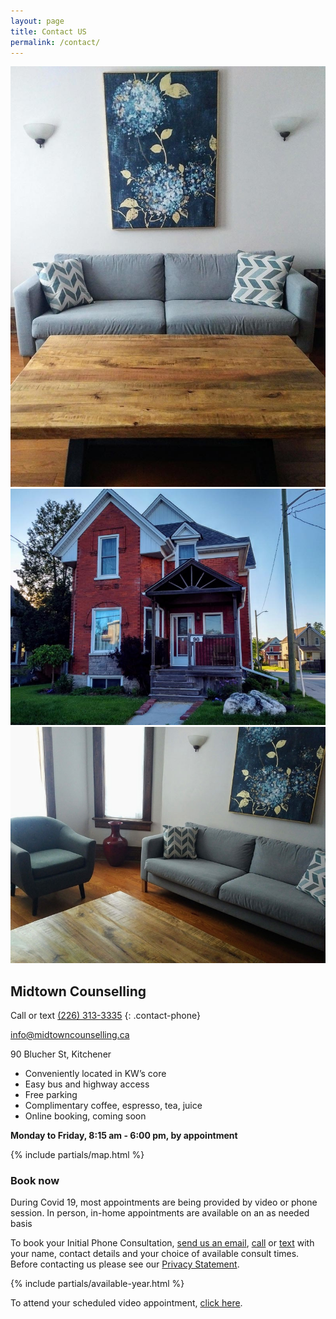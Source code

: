 ```yaml
---
layout: page
title: Contact US
permalink: /contact/
---
```

<div class="contact-images"><div class="image-container aspect3x4"><div class="resizer"><img src="/assets/images/couch.jpg"></div></div><div class="image-container aspect4x3"><div class="resizer"><img src="/assets/images/house.jpg"></div></div><div class="image-container aspect4x3"><div class="resizer"><img src="/assets/images/table.jpg"></div></div></div>

<div class="row">
<div class="col contact-info" markdown="1">

## Midtown Counselling

Call or text [(226) 313-3335](tel:2263133335)
{: .contact-phone}

[info@midtowncounselling.ca](mailto:info@midtowncounselling.ca)

90 Blucher St, Kitchener

- Conveniently located in KW’s core
- Easy bus and highway access
- Free parking
- Complimentary coffee, espresso, tea, juice
- Online booking, coming soon

**Monday to Friday, 8:15 am - 6:00 pm, by appointment**

</div>
<div class="col">
    {% include partials/map.html %}
</div>
</div>

### Book now

<div class="alert">
During Covid 19, most appointments are being provided by video or phone session. In person, in-home appointments are available on an as needed basis
</div>

To book your Initial Phone Consultation, [send us an email](mailto:info@midtowncounselling.ca), [call](tel:2263133335) or [text](sms:2263133335) with your name, contact details and your choice of available consult times. Before contacting us please see our [Privacy Statement](/privacy).

{% include partials/available-year.html %}

To attend your scheduled video appointment, [click here](/session).